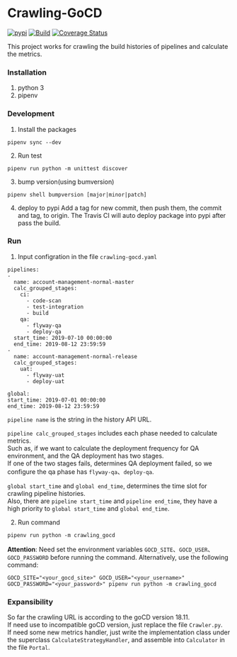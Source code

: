 Crawling-GoCD
====================================================
[![pypi](https://img.shields.io/pypi/v/crawling-gocd.svg)](https://pypi.org/project/crawling-gocd/)
[![Build](https://travis-ci.org/play-code-tools/crawling-gocd.svg?branch=master)](https://travis-ci.org/play-code-tools/crawling-gocd)
[![Coverage Status](https://coveralls.io/repos/github/play-code-tools/crawling-gocd/badge.svg?branch=master)](https://coveralls.io/github/play-code-tools/crawling-gocd?branch=master)

This project works for crawling the build histories of pipelines and calculate the metrics.

### Installation
1. python 3
2. pipenv

### Development
1. Install the packages
  ```
  pipenv sync --dev
  ```
2. Run test
  ```
  pipenv run python -m unittest discover
  ```
3. bump version(using bumversion)
  ```
  pipenv shell bumpversion [major|minor|patch]
  ```
4. deploy to pypi
Add a tag for new commit, then push them, the commit and tag, to origin.
The Travis CI will auto deploy package into pypi after pass the build.

### Run
1. Input configration in the file `crawling-gocd.yaml`
  ```
pipelines:
  - 
    name: account-management-normal-master
    calc_grouped_stages: 
      ci:
        - code-scan
        - test-integration
        - build
      qa:
        - flyway-qa
        - deploy-qa
    start_time: 2019-07-10 00:00:00
    end_time: 2019-08-12 23:59:59
  - 
    name: account-management-normal-release
    calc_grouped_stages: 
      uat:
        - flyway-uat
        - deploy-uat

global:
  start_time: 2019-07-01 00:00:00
  end_time: 2019-08-12 23:59:59
```
  `pipeline name` is the string in the history API URL.  


  `pipeline calc_grouped_stages` includes each phase needed to calculate metrics.  
  Such as, if we want to calculate the deployment frequency for QA environment, and the QA deployment has two stages.  
  If one of the two stages fails, determines QA deployment failed, so we configure the qa phase has `flyway-qa`、`deploy-qa`.


  `global start_time` and `global end_time`, determines the time slot for crawling pipeline histories.  
  Also, there are `pipeline start_time` and `pipeline end_time`, they have a high priority to `global start_time` and `global end_time`.  

2. Run command
  ```
  pipenv run python -m crawling_gocd
  ``` 
  __Attention__: Need set the environment variables `GOCD_SITE`、`GOCD_USER`、`GOCD_PASSWORD` before running the command.
  Alternatively, use the following command:
  ```
  GOCD_SITE="<your_gocd_site>" GOCD_USER="<your_username>" GOCD_PASSWORD="<your_password>" pipenv run python -m crawling_gocd
  ```

### Expansibility
So far the crawling URL is according to the goCD version 18.11.  
If need use to incompatible goCD version, just replace the file `Crawler.py`.  
If need some new metrics handler, just write the implementation class under the superclass  `CalculateStrategyHandler`, and assemble into `Calculator` in the file `Portal`.

